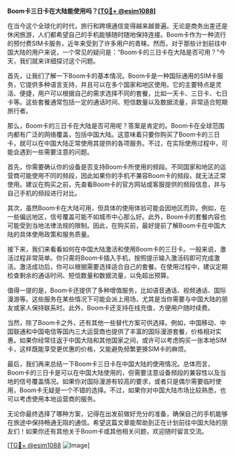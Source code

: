 **Boom卡三日卡在大陆能使用吗？[[TG💪+ @esim1088](https://t.me/s/esim1088)]**

在当今这个全球化的时代，旅行和跨境通信变得越来越普遍。无论是商务出差还是休闲旅游，人们都希望自己的手机能够随时随地保持连接。Boom卡作为一种流行的预付费SIM卡服务，近年来受到了许多用户的青睐。然而，对于那些计划前往中国大陆的用户来说，一个常见的疑问是：“Boom卡的三日卡在大陆是否可用？”今天，我们就来详细探讨这个问题。

首先，让我们了解一下Boom卡的基本情况。Boom卡是一种国际通用的SIM卡服务，它提供多种语言支持，并且可以在多个国家和地区使用。它的主要特点是灵活、便捷，用户可以根据自己的需求选择不同的套餐，比如一天卡、三日卡、七日卡等。这些套餐通常包括一定的通话时间、短信数量以及数据流量，非常适合短期旅行者。

那么，Boom卡的三日卡在大陆是否可用呢？答案是肯定的。Boom卡在全球范围内都有广泛的网络覆盖，包括中国大陆。这意味着只要你购买了Boom卡的三日卡，就可以在中国大陆正常使用其提供的各项服务。不过，在实际使用过程中，可能会遇到一些需要注意的问题。

首先，你需要确认你的设备是否支持Boom卡所使用的频段。不同国家和地区的运营商可能使用不同的频段，因此如果你的手机不兼容Boom卡的频段，就无法正常使用。建议在购买之前，先查看Boom卡的官方网站或客服提供的频段信息，并与自己手机的频段进行对比。

其次，虽然Boom卡在大陆可用，但具体的使用体验可能会因地区而异。例如，在一些偏远地区，信号覆盖可能不如城市中心那么好。此外，Boom卡的套餐内容也可能受到当地法律法规的限制。因此，在购买前，最好提前了解Boom卡在中国大陆的具体使用政策和服务质量。

接下来，我们来看看如何在中国大陆激活和使用Boom卡的三日卡。一般来说，激活过程非常简单。你只需将Boom卡插入手机，按照提示输入激活码即可完成激活。激活成功后，你可以根据需要选择适合自己的套餐。在使用过程中，建议定期检查剩余的通话时间、短信数量和数据流量，以免超出预算。

值得一提的是，Boom卡还提供了多种增值服务，比如语音通话、视频通话、国际漫游等。这些服务在某些情况下可能会派上用场，尤其是当你需要与中国大陆的朋友或家人保持联系时。此外，Boom卡还支持在线充值，方便用户随时续费。

当然，除了Boom卡之外，还有其他一些替代方案可供选择。例如，中国移动、中国联通和中国电信等国内三大运营商也提供了丰富的国际漫游套餐，价格相对实惠。如果你经常往返于中国大陆和其他国家之间，或许可以考虑购买一张本地SIM卡，这样既能享受更优惠的价格，又能避免频繁更换SIM卡的麻烦。

最后，我们再来总结一下Boom卡三日卡在中国大陆的使用情况。总体而言，Boom卡的三日卡是可以在中国大陆使用的，但需要注意设备频段的兼容性以及当地的信号覆盖情况。如果你对国际漫游有较高的要求，或者只是偶尔需要临时使用，Boom卡无疑是一个不错的选择。不过，如果你对中国大陆市场比较熟悉，也可以考虑使用本地运营商的服务。

无论你最终选择了哪种方案，记得在出发前做好充分的准备，确保自己的手机能够在旅途中保持畅通无阻的通信。希望这篇文章能帮助到正在计划前往中国大陆的朋友们！如果你还有其他关于Boom卡或其他相关问题，欢迎随时留言交流。

[[TG💪+ @esim1088](https://t.me/s/esim1088) ![Image](https://i.postimg.cc/4NQfJmqS/Snipaste-2025-05-13-00-14-12.png)]